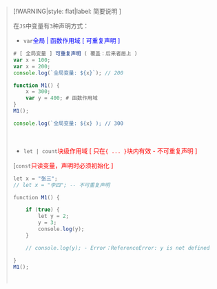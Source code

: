 <br/>

>[!WARNING|style: flat|label: 简要说明 ]
>
>在`JS`中变量有`3`种声明方式：
>
>- `var`<span style='color:Blue'>全局 | 函数作用域 [ 可重复声明 ]</span>
>
>
>```javascript
># [ 全局变量 ] 可重复声明 ( 覆盖：后来者居上 )
>var x = 100;
>var x = 200;
>console.log(`全局变量: ${x}`); // 200
>
>function M1() {
>     x = 300;
>     var y = 400; # 函数作用域
>}
>M1();
>
>console.log(`全局变量: ${x} ); // 300
>
>
>```
>
><br/>
>
>- `let | count`<span style='color:red'>块级作用域 [ 只在`{ ... }`块内有效 - 不可重复声明 ]</span>
>
>  [`const`<span style='color:red'>只读变量，声明时必须初始化 ]</span>
>
>```csharp
>let x = "张三";
>// let x = "李四"; -- 不可重复声明
>
>function M1() {
>
>     if (true) {
>         let y = 2;
>         y = 3;
>         console.log(y);
>     }
>
>     // console.log(y); - Error：ReferenceError: y is not defined
>
>}
>M1();
>
>
>```
>
>
>
><br/>
